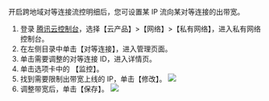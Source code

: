 开启跨地域对等连接流控明细后，您可设置某 IP 流向某对等连接的出带宽。
1. 登录 [腾讯云控制台](https://console.cloud.tencent.com/)，选择【云产品】>【网络】>【私有网络】，进入私有网络控制台。
2. 在左侧目录中单击【对等连接】，进入管理页面。
3. 单击需要调整的对等连接 ID，进入详情页。
4. 单击选项卡中的 【监控】。
5. 找到需要限制出带宽上线的 IP，单击【修改】。
![](https://main.qcloudimg.com/raw/c8ab36fdb5874c2948d2065619e6c692.png)
6. 调整带宽后，单击【保存】。
![](https://main.qcloudimg.com/raw/fd71445a5a1c1d8764e221d5765736ba.png)
